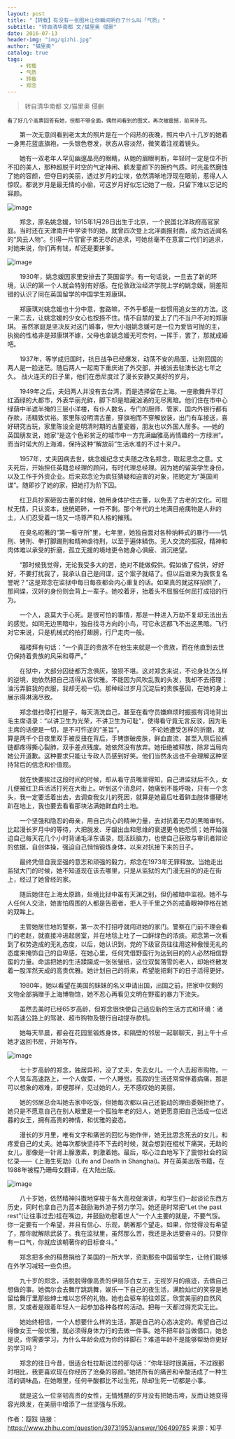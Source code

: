 ```yaml
---
layout: post
title: "【转载】有没有一张图片让你瞬间明白了什么叫「气质」"
subtitle: "转自清华南都 文/猫里奥 侵删"
date: 2016-07-13
header-img: "img/qizhi.jpg"
author: "猫里奥"
catalog: true
tags: 
    - 转载
    - 气质
    - 转载
    - 郑念 
---
```


> 转自清华南都 文/猫里奥 侵删

	看了好几个高票回答有她，但都不够全面，偶然间看到的图文，再次被震撼，前来补充。

　　第一次无意间看到老太太的照片是在一个闷热的夜晚，照片中八十几岁的她着一身黑花蓝底旗袍，一头银色卷发，状态从容淡然，微笑着注视着镜头。 

　　她有一双老年人罕见幽邃晶亮的眼睛，从她的眉眼判断，年轻时一定是位不折不扣的美人，那种超脱于时空的气定神闲、鹤发童颜下的婉约气质。时光虽然磨蚀了她的容颜，但夺目的美丽，透过岁月的尘埃，依然清晰地浮现在眼前，惹得人人惊叹。都说岁月是最无情的小偷，可这岁月好似忘记她了一般，只留下难以忘记的容颜。

![image](http://o9oomuync.bkt.clouddn.com/2.png)

　　郑念，原名姚念媛，1915年1月28日出生于北京，一个民国北洋政府高官家庭。当时还在天津南开中学读书的她，就曾四次登上北洋画报封面，成为远近闻名的“风云人物”。引得一片官宦子弟无尽的追求，可她丝毫不在意富二代们的追求，对她来说，你们再有钱，却还是要拼爹。

![image](http://o9oomuync.bkt.clouddn.com/1.png)

　　1930年，姚念媛因家里安排去了英国留学。有一句话说，一旦去了新的环境，认识的第一个人就会特别有好感。在伦敦政治经济学院上学的姚念媛，阴差阳错的认识了同在英国留学的中国学生郑康琪。

　　郑康琪对姚念媛也十分中意，套路嘛，不外乎都是一些惯用追女生的方法。这一来二去，让姚念媛的少女心也按捺不住。情不自禁的爱上了门不当户不对的郑康琪。
虽然家庭是坚决反对这门婚事，但大小姐姚念媛可是一位为爱皆可抛的主，执拗的性格非是郑康琪不嫁，父母也拿姚念媛无可奈何，一挥手，罢了，那就成婚吧。

　　1937年，等学成归国时，抗日战争已经爆发，动荡不安的局面，让刚回国的两人是一脸迷茫。随后两人一起南下重庆进了外交部，并被派去驻澳长达七年之久。
战火连天的日子里，他们在悉尼度过了漫长安静又美好的岁月。

　　1949年之后，夫妇两人并没有去台湾，而是选择留在上海。一座歌舞升平灯红酒绿的大都市，外表华丽光鲜，脚下却是暗藏汹涌的无尽黑暗。他们住在市中心绿荫中半遮半掩的三层小洋楼，有仆人数名，专门的厨师、管家，国内外银行都有存款，活精致优裕。家里陈设明清古董，穿旗袍而不穿解放装，出门有车接送，喜好研究古玩，家里陈设全是明清时期的古董瓷器，朋友也以外国人居多。──她的英国朋友说，她家“是这个色彩贫乏的城市中一方充满幽雅高尚情趣的一方绿洲”。而当时偌大的上海滩，保持这种“解放前”生活水准的不过十来户。

　　1957年，丈夫因病去世，姚念媛纪念丈夫随之改名郑念，取起思念之意。丈夫死后，开始担任英籍总经理的顾问，有时代理总经理。因为她的留英学生身份，以及工作于外资企业。后来郑念沦为疯狂猜疑和迫害的对象，把她定为“英国间谍”。随即抄了她的家，把她打为阶下囚。

　　红卫兵抄家砸毁古董的时候，她用身体护住古董，以免丢了古老的文化。可棍杖无情，只认资本，统统砸碎，一件不剩。那个年代的土地满目疮痍物是人非的土，人们忍受着一场又一场尊严和人格的摧残。

　　在臭名昭著的“第一看守所”里，七年里，她独自面对各种纳粹式的暴行——饥刑、铐刑、拳打脚踢刑和精神虐待刑，以至于遍体鳞伤。无人交流的孤寂，精神和肉体难以承受的折磨，孤立无援的境地更令她身心俱疲、消沉绝望。

　　“那时候我觉得，无论我受多大的苦，绝对不能做假供。假如做了假供，好好好，不要打扰我了，我承认自己是间谍，这个案子就结了。但以后谁来为我恢复名誉呢？”这是郑念在监狱中每日每夜都会内心重复的话。如果真的就这样招供了，那间谍，汉奸的身份则会背上一辈子。她咬着牙，抬着头不屈服任何屈打成招的行为。

　　一个人，哀莫大于心死。是很可怕的事情，那是一种进入万劫不复却无法出去的感觉。如同无边黑暗中，独自找寻方向的小鸟，可它永远都飞不出这黑暗。飞行对它来说，只是机械式的拍打翅膀，行尸走肉一般。

　　福楼拜有句话：“一个真正的贵族不在他生来就是一个贵族，而在他直到去世仍保持着贵族的风采和尊严。”

　　在狱中，大部分囚徒都万念俱灰，狼狈不堪。这对郑念来说，不论身处怎么样的逆境，她依然把自己活得从容优雅。不能因为风吹乱我的头发，我却不去搭理；油污弄脏我的衣服，我却无视一切。那种经过岁月沉淀后的贵族基因，在她的身上展示得淋漓尽致。

　　郑念借扫帚打扫屋子，每天清洗自己，甚至在看守员嫌麻烦时振振有词地背出毛主席语录：“以讲卫生为光荣，不讲卫生为可耻”，使得看守竟无言反驳，因为毛主席的话便是一切，是不可忤逆的“圣旨”。
　　
　　不论她遭受怎样的折磨，就算是两千个日夜里双手被反扭在背后，手铐嵌破皮肤，鲜血直流，甚至入厕后拉裤链都疼得撕心裂肺，双手差点残废。她依然没有放弃。她拒绝被释放，除非当局向她公开道歉。这种要求只能让专政人员感到好笑。他们当然永远也不会理解这种坚持背后的信念和价值观。

　　就在快要挨过这段时间的时候，却从看守员嘴里得知，自己进监狱后不久，女儿便被红卫兵活活打死在大街上。听到这个消息时，她痛到不能呼吸，只有一个念头，我一定要活着出去，去调查我女儿的死因，就算是她最后吐着鲜血肢体僵硬地趴在地上，我也要去看看那块沾满她鲜血的土地。

　　一个坚强和隐忍的母亲，用自己内心的精神力量，去对抗着无尽的黑暗审判。比起漫长岁月中的等待，大把脱发、牙龈出血和思维的衰退更令她恐慌；她开始强迫自己每天花几个小时背诵毛泽东语录，既活跃脑力，也使自己获取与审讯者辩论的依据，自创体操，强迫自己悄悄锻炼身体，以来对抗接下来的日子。

　　最终凭借自我坚强的意志和顽强的毅力，郑念在1973年无罪释放。当她走出监狱大门的时候，她不知道现在该去哪里，只是从监狱的大门漫无目的的走在街上，经过了她曾经的家。

　　随后她住在上海太原路，处境比狱中虽有天渊之别，但仍被暗中监视。她不与人任何人交流，她害怕周围的人都是告密者，拒人于千里之外的戒备眼神停格在她的双眸上。

　　主管她居住地的警察，第一次不打招呼就闯进她的家门。警察在门前不理会看门的老赵，就直接冲进起居室，并在地毯上吐了一口鲜绿色的浓痰。郑念第一次看到了权势造成的无礼态度，以后，她认识到，党的下级官员往往用这种傲慢无礼的态度来掩饰自己的自卑感，在她心里，任何凭借野蛮行为达到目的的人必然相信野蛮的力量。命运把她的生活蹂躏成一张张皱纸，这位双鬓落雪的老人，却始终散发着一股浑然天成的高贵优雅。她计划自己的将来，希望能把剩下的日子活得更好。

　　1980年，她以看望在美国的妹妹的名义申请出国，出国之前，把家中仅剩的文物全部捐赠于上海博物馆，她不忍心再看见文明在野蛮的暴力下流失。

　　虽然去美时已经65岁高龄，但郑念很快使自己适应新的生活方式和环境：诸如高速公路上的驾驶、超市购物及银行自动提存款机。

　　她每天早晨，都会在花园里锻炼身体，和隔壁的邻居一起聊聊天，到上午十点她才返回书房，开始写作。

![image](http://o9oomuync.bkt.clouddn.com/a1e7c65f9df01ac2207c5882c0e9791b_b.png)

　　七十岁高龄的郑念，独居异邦，没了丈夫，失去女儿。一个人去超市购物，一个人驾车高速路上，一个人做菜，一个人睡觉。孤寂的生活还常常伴着病痛，那是可以想象的艰难，即便那样，见过她的人，无不感叹她的美丽。

　　她的邻居总会叫她去家中吃饭，但她每次都以自己还能动的理由委婉拒绝了。她只是不愿意自己在别人眼里是一个孤独年老的妇人，她更愿意把自己活成一位迟暮的女王，拥有高贵的神情，和优雅的姿态。

　　漫长的岁月里，唯有文字和痛苦的回忆与她作伴，她无比思念死去的女儿，和疼爱自己的丈夫。她每次都快坚持不下去的时候，就会想到在棍杖下痛哭，无助的女儿，那像是一针肾上腺激素，刺激着她。最后，呕心泣血地写下了震惊社会的回忆录——《上海生死劫》（Life and Death in Shanghai)。并在英美出版书籍，在1988年被程乃珊母女翻译，在大陆出版。

![image](http://o9oomuync.bkt.clouddn.com/ef914052ce3f0bd5c41d2f769499915e_b.png)

　　八十岁她，依然精神抖擞地穿梭于各大高校做演讲，和学生们一起谈论东西方历史，同时也拿自己为蓝本鼓励海外游子努力学习。她还是时常把“Let the past rest”(让往事过去)挂在嘴边，并鼓励劝慰着世人“一个人主要的就是，不要气馁。你一定要有一个希望，并且有信心、乐观，朝著那个望走。如果，你觉得没有希望了，那你就解除武装了。我在监狱里，虽然那么苦，我还是永远要奋斗的。只要你有一口气，你就应该朝著你的目标奋斗。”

　　郑念把多余的稿费捐给了美国的一所大学，资助那些中国留学生，让他们能够在外学习减轻一些负担。

　　九十岁的郑念，活脱脱得像高贵的伊丽莎白女王，无视岁月的痕迹，去做自己想做的事。她偶尔会去舞厅跳跳舞，娱乐一下自己的夜生活，满脸灿烂的笑容是她留给舞厅里那些绅士难以忘怀的礼物。她也会驱车前往郊区，欣赏美丽的自然风景，又或者是跟着年轻人一起参加各种各样的活动。把每一天都过得充实无比。

　　她始终相信，一个人想要什么样的生活，那是自己的心态决定的。希望自己过得像女王一般优雅，就必须得身体力行的去做一件事。她不把年龄当做借口，她总是说，你需要学习，为什么年龄会成为你的绊脚石？难道年龄不是能够帮助你更好的学习吗？

　　郑念的往日今昔，很适合杜拉斯说过的那句话：“你年轻时很美丽，不过跟那时相比，我更喜欢现在你经历了沧桑的容颜。”她把所有的痛苦和辛酸活成了一种生活的调味品，在她眼里，任何辛酸都比不过生死，除却生死一切都是小事。

　　就是这么一位坚韧高贵的女性，无情残酷的岁月没有把她击垮，反而让她变得容光焕发，在美丽中增添了一丝坚强与乐观。

作者：踶跂
链接：https://www.zhihu.com/question/39731953/answer/106499785
来源：知乎
